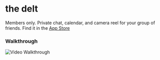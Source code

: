 # the delt
Members only. Private chat, calendar, and camera reel for your group of friends. Find it in the [App Store](https://appsto.re/us/9yAjab.i)

### Walkthrough
![Video Walkthrough](https://github.com/mog96/XCHAT/blob/master/thedeltitb.gif)
